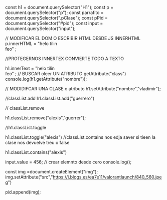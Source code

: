 const h1 = document.querySelector("H1");
const p = document.querySelector("p");
const parrafito = document.querySelector(".pClase");
const pPid = document.querySelector("#pid");
const input = document.querySelector("input");

// MODIFICAR EL DOM O ESCRIBIR   HTML  DESDE  JS   INNERHTML 
p.innerHTML = "helo tilin <br>feo" ;

//PROTEGERNOS  INNERTEX  CONVIERTE TODO A TEXTO 

h1.innerText = "helo tilin <br>feo" ;
// BUSCAR  oleer  UN ATRIBUTO getAttribute("class")
console.log(h1.getAttribute("nombre"));

// MODIDIFCAR  UNA CLASE o atributo 
h1.setAttribute("nombre","vladimir");

//classList.add 
h1.classList.add("guerrero")

// classList.remove

h1.classList.remove("alexis","guerrer");

//h1.classList.toggle

h1.classList.toggle("alexis")
//classList.contains nos edja  saver  si tieen la clase nos devuelve treu  o  false 

h1.classList.contains("alexis")

input.value = 456;
// crear elemnto desde cero 
console.log();


 const img =document.createElement("img");
 img.setAttribute("src","https://i.blogs.es/ea7e11/valorantlaunch/840_560.jpeg")

 pid.append(img);